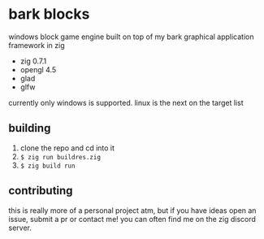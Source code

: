 # bark blocks

windows block game engine built on top of my bark graphical application framework in zig

- zig 0.7.1
- opengl 4.5
- glad
- glfw

currently only windows is supported. linux is the next on the target list

## building
1. clone the repo and cd into it
2. `$ zig run buildres.zig`
3. `$ zig build run`

## contributing
this is really more of a personal project atm, but if you have ideas open an issue, submit a pr or contact me! you can often find me on the zig discord server.
